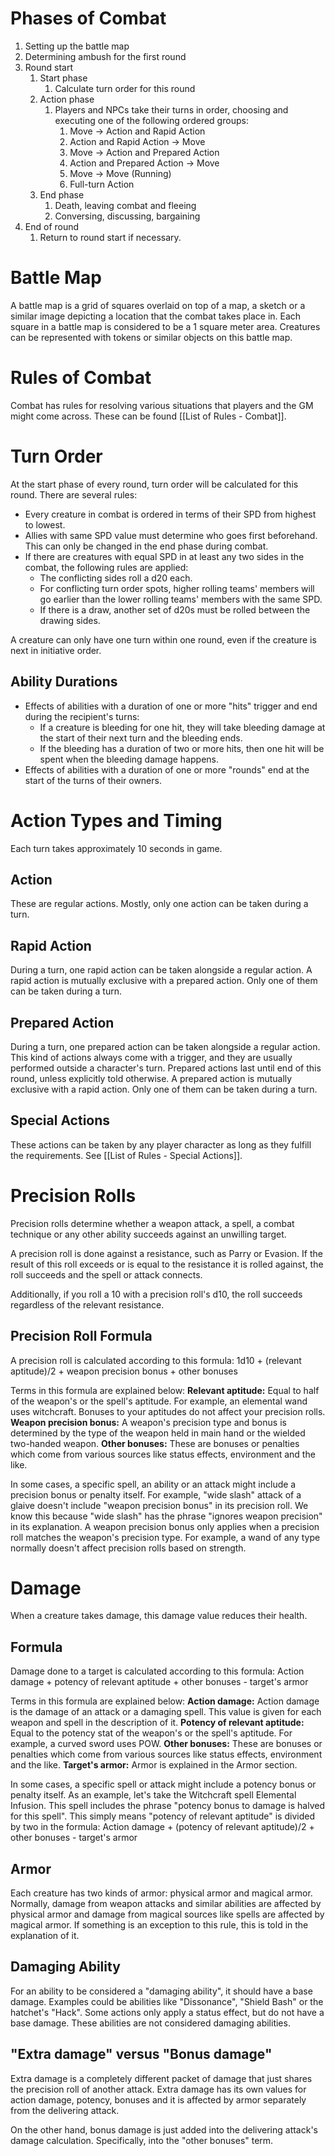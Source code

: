 # Phases of Combat
1. Setting up the battle map
2. Determining ambush for the first round
3. Round start
	1. Start phase
		1. Calculate turn order for this round
	2. Action phase
		1. Players and NPCs take their turns in order, choosing and executing one of the following ordered groups:
			1. Move -> Action and Rapid Action
			2. Action and Rapid Action -> Move
			3. Move -> Action and Prepared Action
			4. Action and Prepared Action -> Move
			5. Move -> Move (Running)
			6. Full-turn Action
	3. End phase
		1. Death, leaving combat and fleeing
		2. Conversing, discussing, bargaining
4. End of round
	1. Return to round start if necessary.

# Battle Map
A battle map is a grid of squares overlaid on top of a map, a sketch or a similar image depicting a location that the combat takes place in. Each square in a battle map is considered to be a 1 square meter area. Creatures can be represented with tokens or similar objects on this battle map.

# Rules of Combat
Combat has rules for resolving various situations that players and the GM might come across. These can be found [[List of Rules - Combat]].

# Turn Order
At the start phase of every round, turn order will be calculated for this round. There are several rules:
+ Every creature in combat is ordered in terms of their SPD from highest to lowest.
+ Allies with same SPD value must determine who goes first beforehand. This can only be changed in the end phase during combat.
+ If there are creatures with equal SPD in at least any two sides in the combat, the following rules are applied:
	+ The conflicting sides roll a d20 each.
	+ For conflicting turn order spots, higher rolling teams' members will go earlier than the lower rolling teams' members with the same SPD.
	+ If there is a draw, another set of d20s must be rolled between the drawing sides.

A creature can only have one turn within one round, even if the creature is next in initiative order.

## Ability Durations
+ Effects of abilities with a duration of one or more "hits" trigger and end during the recipient's turns: 
	+ If a creature is bleeding for one hit, they will take bleeding damage at the start of their next turn and the bleeding ends. 
	+ If the bleeding has a duration of two or more hits, then one hit will be spent when the bleeding damage happens.
+ Effects of abilities with a duration of one or more "rounds" end at the start of the turns of their owners.

# Action Types and Timing
Each turn takes approximately 10 seconds in game.

## Action
These are regular actions. Mostly, only one action can be taken during a turn.

## Rapid Action
During a turn, one rapid action can be taken alongside a regular action.
A rapid action is mutually exclusive with a prepared action. Only one of them can be taken during a turn.

## Prepared Action
During a turn, one prepared action can be taken alongside a regular action.
This kind of actions always come with a trigger, and they are usually performed outside a character's turn.
Prepared actions last until end of this round, unless explicitly told otherwise.
A prepared action is mutually exclusive with a rapid action. Only one of them can be taken during a turn.

## Special Actions
These actions can be taken by any player character as long as they fulfill the requirements. See [[List of Rules - Special Actions]].

# Precision Rolls
Precision rolls determine whether a weapon attack, a spell, a combat technique or any other ability succeeds against an unwilling target.

A precision roll is done against a resistance, such as Parry or Evasion. If the result of this roll exceeds or is equal to the resistance it is rolled against, the roll succeeds and the spell or attack connects. 

Additionally, if you roll a 10 with a precision roll's d10, the roll succeeds regardless of the relevant resistance. 

## Precision Roll Formula
A precision roll is calculated according to this formula:
	1d10 + (relevant aptitude)/2 + weapon precision bonus + other bonuses

Terms in this formula are explained below:
	**Relevant aptitude:** Equal to half of the weapon's or the spell's aptitude. For example, an elemental wand uses witchcraft. Bonuses to your aptitudes do not affect your precision rolls.
	**Weapon precision bonus:** A weapon's precision type and bonus is determined by the type of the weapon held in main hand or the wielded two-handed weapon.
	**Other bonuses:** These are bonuses or penalties which come from various sources like status effects, environment and the like.

In some cases, a specific spell, an ability or an attack might include a precision bonus or penalty itself. For example, "wide slash" attack of a glaive doesn't include "weapon precision bonus" in its precision roll. We know this because "wide slash" has the phrase "ignores weapon precision" in its explanation. A weapon precision bonus only applies when a precision roll matches the weapon's precision type. For example, a wand of any type normally doesn't affect precision rolls based on strength.

# Damage
When a creature takes damage, this damage value reduces their health.

## Formula
Damage done to a target is calculated according to this formula:
	Action damage + potency of relevant aptitude + other bonuses - target's armor

Terms in this formula are explained below:
	**Action damage:** Action damage is the damage of an attack or a damaging spell. This value is given for each weapon and spell in the description of it. 
	**Potency of relevant aptitude:** Equal to the potency stat of the weapon's or the spell's aptitude. For example, a curved sword uses POW.
	**Other bonuses:**  These are bonuses or penalties which come from various sources like status effects, environment and the like.
	**Target's armor:** Armor is explained in the Armor section. 

In some cases, a specific spell or attack might include a potency bonus or penalty itself. As an example, let's take the Witchcraft spell Elemental Infusion. This spell includes the phrase "potency bonus to damage is halved for this spell". This simply means "potency of relevant aptitude" is divided by two in the formula:
	Action damage + (potency of relevant aptitude)/2 + other bonuses - target's armor

## Armor
Each creature has two kinds of armor: physical armor and magical armor. Normally, damage from weapon attacks and similar abilities are affected by physical armor and damage from magical sources like spells are affected by magical armor. If something is an exception to this rule, this is told in the explanation of it.

## Damaging Ability
For an ability to be considered a "damaging ability", it should have a base damage. Examples could be abilities like "Dissonance", "Shield Bash" or the hatchet's "Hack". Some actions only apply a status effect, but do not have a base damage. These abilities are not considered damaging abilities.

## "Extra damage" versus "Bonus damage"
Extra damage is a completely different packet of damage that just shares the precision roll of another attack. Extra damage has its own values for action damage, potency, bonuses and it is affected by armor separately from the delivering attack.

On the other hand, bonus damage is just added into the delivering attack's damage calculation. Specifically, into the "other bonuses" term.

